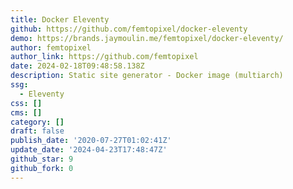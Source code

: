 ```yaml
---
title: Docker Eleventy
github: https://github.com/femtopixel/docker-eleventy
demo: https://brands.jaymoulin.me/femtopixel/docker-eleventy/
author: femtopixel
author_link: https://github.com/femtopixel
date: 2024-02-18T09:48:58.138Z
description: Static site generator - Docker image (multiarch)
ssg:
  - Eleventy
css: []
cms: []
category: []
draft: false
publish_date: '2020-07-27T01:02:41Z'
update_date: '2024-04-23T17:48:47Z'
github_star: 9
github_fork: 0
---
```

